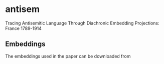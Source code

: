 # antisem
Tracing Antisemitic Language Through Diachronic Embedding Projections: France 1789-1914

## Embeddings
The embeddings used in the paper can be downloaded from
